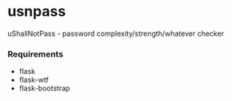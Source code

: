 # usnpass
uShallNotPass - password complexity/strength/whatever checker

### Requirements
* flask
* flask-wtf
* flask-bootstrap
  
